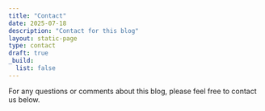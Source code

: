```yaml
---
title: "Contact"
date: 2025-07-18
description: "Contact for this blog"
layout: static-page
type: contact
draft: true
_build:
  list: false
---
```


For any questions or comments about this blog, please feel free to contact us below.